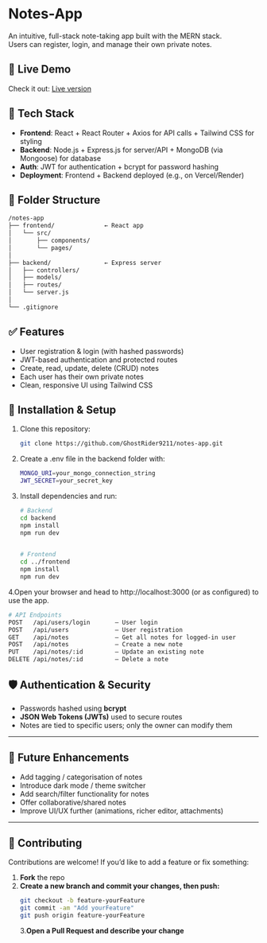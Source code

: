 # Notes-App  

An intuitive, full-stack note-taking app built with the MERN stack.  
Users can register, login, and manage their own private notes.  

## 🚀 Live Demo  
Check it out: [Live version](https://notes-app-fawn-eight.vercel.app/login)  

## 🧰 Tech Stack  
- **Frontend**: React + React Router + Axios for API calls + Tailwind CSS for styling  
- **Backend**: Node.js + Express.js for server/API + MongoDB (via Mongoose) for database  
- **Auth**: JWT for authentication + bcrypt for password hashing  
- **Deployment**: Frontend + Backend deployed (e.g., on Vercel/Render)  

## 📁 Folder Structure  
```bash
/notes-app
├── frontend/              ← React app  
│   └── src/  
│       ├── components/  
│       └── pages/  
│  
├── backend/               ← Express server  
│   ├── controllers/  
│   ├── models/  
│   ├── routes/  
│   └── server.js  
│  
└── .gitignore
```


## ✅ Features  
- User registration & login (with hashed passwords)  
- JWT-based authentication and protected routes  
- Create, read, update, delete (CRUD) notes  
- Each user has their own private notes  
- Clean, responsive UI using Tailwind CSS  

## 🔧 Installation & Setup  
1. Clone this repository:  
   ```bash
   git clone https://github.com/GhostRider9211/notes-app.git
   ```
2. Create a .env file in the backend folder with:
   ```bash
   MONGO_URI=your_mongo_connection_string  
   JWT_SECRET=your_secret_key  
   ```
3. Install dependencies and run:
   ```bash
   # Backend
   cd backend  
   npm install  
   npm run dev
 

   # Frontend
   cd ../frontend  
   npm install  
   npm run dev
   ```
4.Open your browser and head to http://localhost:3000 (or as configured) to use the app.
  ```bash
# API Endpoints
POST   /api/users/login       – User login  
POST   /api/users             – User registration  
GET    /api/notes             – Get all notes for logged-in user  
POST   /api/notes             – Create a new note  
PUT    /api/notes/:id         – Update an existing note  
DELETE /api/notes/:id         – Delete a note  

  ```
## 🛡️ Authentication & Security  

- Passwords hashed using **bcrypt**  
- **JSON Web Tokens (JWTs)** used to secure routes  
- Notes are tied to specific users; only the owner can modify them  

---

## 🎯 Future Enhancements  

- Add tagging / categorisation of notes  
- Introduce dark mode / theme switcher  
- Add search/filter functionality for notes  
- Offer collaborative/shared notes  
- Improve UI/UX further (animations, richer editor, attachments)  

---

## 🤝 Contributing  

Contributions are welcome! If you’d like to add a feature or fix something:  

1. **Fork** the repo  
2. **Create a new branch and commit your changes, then push:**  
   ```bash
   git checkout -b feature-yourFeature
   git commit -am "Add yourFeature"
   git push origin feature-yourFeature
   ```
   3.**Open a Pull Request and describe your change**


   

